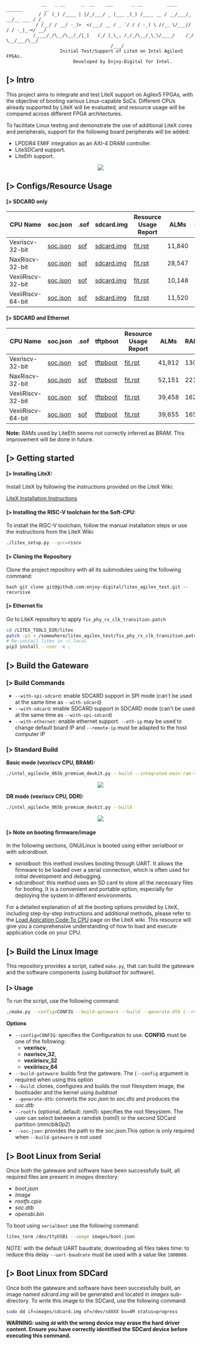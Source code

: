                  __   _ __      _  __    ___       _ __         ____    ______        __
                / /  (_) /____ | |/_/___/ _ |___ _(_) /____ __ / __/___/_  __/__ ___ / /_
               / /__/ / __/ -_)>  </___/ __ / _ `/ / / -_) \ //__ \/___// / / -_|_-</ __/
              /____/_/\__/\__/_/|_|   /_/ |_\_, /_/_/\__/_\_\/____/    /_/  \__/___/\__/
                                           /___/
                        Initial Test/Support of LiteX on Intel Agilex5 FPGAs.
                             Developed by Enjoy-Digital for Intel.

[> Intro
--------

This project aims to integrate and test LiteX support on Agilex5 FPGAs, with the objective of
booting various Linux-capable SoCs. Different CPUs already supported by LiteX will be evaluated,
and resource usage will be compared across different FPGA architectures.

To facilitate Linux testing and demonstrate the use of additional LiteX cores and peripherals,
support for the following board peripherals will be added:
- LPDDR4 EMIF integration as an AXI-4 DRAM controller.
- LiteSDCard support.
- LiteEth support.

<p align="center"><img src="doc/architecture.png"></p>


[> Configs/Resource Usage
-------------------------

#### [> SDCARD only

| CPU Name           | soc.json                                                                  | .sof                                                                                                          | sdcard.img                                                                         | Resource Usage Report                                                                                                 |  ALMs  | RAMs | DSPs |
|--------------------|---------------------------------------------------------------------------|---------------------------------------------------------------------------------------------------------------|------------------------------------------------------------------------------------|-----------------------------------------------------------------------------------------------------------------------|--------|------|------|
| Vexriscv-32-bit    | [soc.json](https://github.com/user-attachments/files/16438498/soc.json)   | [sof](https://github.com/user-attachments/files/16438510/intel_agilex5e_065b_premium_devkit_platform.sof.zip) | [sdcard.img](https://github.com/user-attachments/files/16438517/sdcard.img.zip)    | [fit.rpt](https://github.com/user-attachments/files/16438546/intel_agilex5e_065b_premium_devkit_platform.fit.rpt.txt) | 11,840 |  57  |   7  |
| NaxRiscv-32-bit    | [soc.json](https://github.com/user-attachments/files/16440816/soc.json)   | [sof](https://github.com/user-attachments/files/16440820/intel_agilex5e_065b_premium_devkit_platform.sof.zip) | [sdcard.img](https://github.com/user-attachments/files/16440880/sdcard.img.zip)    | [fit.rpt](https://github.com/user-attachments/files/16440825/intel_agilex5e_065b_premium_devkit_platform.fit.rpt.txt) | 28,547 |  148 |   7  |
| VexiiRiscv-32-bit  | [soc.json](https://github.com/user-attachments/files/16442400/soc.json)   | [sof](https://github.com/user-attachments/files/16442401/intel_agilex5e_065b_premium_devkit_platform.sof.zip) | [sdcard.img](https://github.com/user-attachments/files/16442415/sdcard.img.zip)    | [fit.rpt](https://github.com/user-attachments/files/16442410/intel_agilex5e_065b_premium_devkit_platform.fit.rpt.txt) | 10,148 |  87  |   2  |
| VexiiRiscv-64-bit  | [soc.json](https://github.com/user-attachments/files/16443039/soc.json)   | [sof](https://github.com/user-attachments/files/16443041/intel_agilex5e_065b_premium_devkit_platform.sof.zip) | [sdcard.img](https://github.com/user-attachments/files/16443120/sdcard.img.zip)    | [fit.rpt](https://github.com/user-attachments/files/16443115/intel_agilex5e_065b_premium_devkit_platform.fit.rpt.txt) | 11,520 |  90  |   8  |

#### [> SDCARD and Ethernet

| CPU Name           | soc.json                                                                  | .sof                                                                                                          | tftpboot                                                                            | Resource Usage Report                                                                                                 |  ALMs  | RAMs | DSPs |
|--------------------|---------------------------------------------------------------------------|---------------------------------------------------------------------------------------------------------------|------------------------------------------------------------------------------------|-----------------------------------------------------------------------------------------------------------------------|--------|------|------|
| Vexriscv-32-bit    | [soc.json](https://github.com/user-attachments/files/16850904/soc.json)   | [sof](https://github.com/user-attachments/files/16850900/intel_agilex5e_065b_premium_devkit_platform.sof.zip) | [tftpboot](https://github.com/user-attachments/files/16850905/tftpboot_vexriscv.zip)    | [fit.rpt](https://github.com/user-attachments/files/16850925/intel_agilex5e_065b_premium_devkit_platform.fit.rpt.txt) | 41,912 |  130  |   7  |
| NaxRiscv-32-bit    | [soc.json](https://github.com/user-attachments/files/16850971/soc.json)   | [sof](https://github.com/user-attachments/files/16850968/intel_agilex5e_065b_premium_devkit_platform.sof.zip) | [tftpboot](https://github.com/user-attachments/files/16850972/tftpboot_naxriscv_32.zip)    | [fit.rpt](https://github.com/user-attachments/files/16850963/intel_agilex5e_065b_premium_devkit_platform.fit.rpt.txt) | 52,151 |  221 |   7  |
| VexiiRiscv-32-bit  | [soc.json](https://github.com/user-attachments/files/16851016/soc.json)   | [sof](https://github.com/user-attachments/files/16851010/intel_agilex5e_065b_premium_devkit_platform.sof.zip) | [tftpboot](https://github.com/user-attachments/files/16851017/tftpboot_vexiiriscv_32.zip)    | [fit.rpt](https://github.com/user-attachments/files/16851007/intel_agilex5e_065b_premium_devkit_platform.fit.rpt.txt) | 39,458 |  162  |   2  |
| VexiiRiscv-64-bit  | [soc.json](https://github.com/user-attachments/files/16851184/soc.json)   | [sof](https://github.com/user-attachments/files/16851178/intel_agilex5e_065b_premium_devkit_platform.sof.zip) | [tftpboot](https://github.com/user-attachments/files/16851185/tftpboot_vexiiriscv_64.zip)    | [fit.rpt](https://github.com/user-attachments/files/16851174/intel_agilex5e_065b_premium_devkit_platform.fit.rpt.txt) | 39,655 |  165  |   8  |

**Note:** RAMs used by LiteEth seems not correctly inferred as BRAM. This improvement will be done in future.

[> Getting started
------------------

#### [> Installing LiteX:

Install LiteX by following the instructions provided on the LiteX Wiki:

[LiteX Installation Instructions](https://github.com/enjoy-digital/litex/wiki/Installation)

#### [> Installing the RISC-V toolchain for the Soft-CPU:

To install the RISC-V toolchain, follow the manual installation steps or use the instructions from
the LiteX Wiki:

```bash
./litex_setup.py --gcc=riscv
```

#### [> Cloning the Repository

Clone the project repository with all its submodules using the following command:

```bash git clone git@github.com:enjoy-digital/litex_agilex_test.git --recursive ```

#### [> Ethernet fix

Go to LiteX repository to apply `fix_phy_rx_clk_transition.patch`

```bash
cd /LITEX_TOOLS_DIR/litex
patch -p1 < /somewhere/litex_agilex_test/fix_phy_rx_clk_transition.patch
# Re-install litex in ~/.local
pip3 install --user -e .
```

[> Build the Gateware
---------------------

### [> Build Commands

- `--with-spi-sdcard`: enable SDCARD support in SPI mode (can't be used at the same time as `--with-sdcard`)
- `--with-sdcard`: enable SDCARD support in SDCARD mode (can't be used at the same time as `--with-spi-sdcard`)
- `--with-ethernet`: enable ethernet support. `--eth-ip` may be used to change default board IP and `--remote-ip` must be
  adapted to the host computer IP

### [> Standard Build

**Basic mode (vexriscv CPU, BRAM):**

```bash
./intel_agilex5e_065b_premium_devkit.py --build --integrated-main-ram-size=1024
```

<p align="center"><img src="doc/litex_bios_main_ram_bram.png"></p>

**DR mode (vexriscv CPU, DDR):**

```bash
./intel_agilex5e_065b_premium_devkit.py --build
```

<p align="center"><img src="doc/litex_bios_main_ram_lpddr.png"></p>

#### [> Note on booting firmware/image

In the following sections, GNU/Linux is booted using either *serialboot* or with *sdcardboot*.

- *serialboot*: this method involves booting through UART. It allows the firmware to be loaded over a serial connection,
  which is often used for initial development and debugging.
- *sdcardboot*: this method uses an SD card to store all the necessary files for booting. It is a convenient and portable
  option, especially for deploying the system in different environments.

For a detailed explanation of all the booting options provided by LiteX, including step-by-step instructions and additional
methods, please refer to the
[Load Aplication Code To CPU](https://github.com/enjoy-digital/litex/wiki/Load-Application-Code-To-CPU) page on the LiteX
wiki. This resource will give you a comprehensive understanding of how to load and execute application code on your CPU.

[> Build the Linux Image
------------------------

This repository provides a script, called `make.py`, that can build the gateware and the software components (using *buildroot* for software).

### [> Usage

To run the script, use the following command:
```bash
./make.py --config=CONFIG --build-gateware --build --generate-dtb [--rootfs=xxxx] [--soc-json=somewhere/soc.json]
```

**Options**

- `--config=CONFIG`: specifies the Configuration to use. **CONFIG** must be one of the following:
  - **vexriscv**,
  - **naxriscv_32**,
  - **vexiiriscv_32**
  - **vexiiriscv_64**
- `--build-gateware`: builds first the gateware. The (`--config` argument is required when using this option
- `--build`: clones, configures and builds the root filesystem image, the bootloader and the kernel using *buildroot*
- `--generate-dtb`: converts the *soc.json* to *soc.dts* and produces the *soc.dtb*
- `--rootfs` (optional, default: *ram0*): specifies the root filesystem. The user can select between a ramdisk (*ram0*) or the second SDCard partition (*mmcblk0p2*)
- `--soc-json`: provides the path to the *soc.json*.This option is only required when `--build-gateware` is not used

[> Boot Linux from Serial
-------------------------

Once both the gateware and software have been successfully built, all required files are present in *images* directory:
- *boot.json*
- *Image*
- *rootfs.cpio*
- *soc.dtb*
- *opensbi.bin*

To boot using `serialboot` use the following command:
```bash
litex_term /dev/ttyUSB1 --image images/boot.json
```

*NOTE:* with the default UART baudrate, downloading all files takes time: to reduce this delay `--uart-baudrate` must be
used with a value like `1000000`.

[> Boot Linux from SDCard
-------------------------

Once both the gateware and software have been successfully built, an image named *sdcard.img* will be generated and
located in *images* sub-directory. To write this image to the SDCard, use the following command:

 ```bash
 sudo dd if=images/sdcard.img of=/dev/sdXXX bs=4M status=progress
 ```

 **WARNING: using `dd` with the wrong device may erase the hard driver content. Ensure you have correctly identified the SDCard device before executing this command.**
